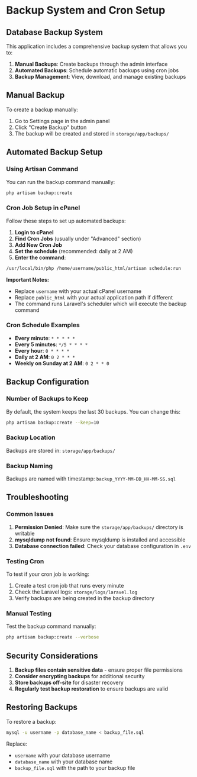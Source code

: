# Backup System and Cron Setup

## Database Backup System

This application includes a comprehensive backup system that allows you to:

1. **Manual Backups**: Create backups through the admin interface
2. **Automated Backups**: Schedule automatic backups using cron jobs
3. **Backup Management**: View, download, and manage existing backups

## Manual Backup

To create a backup manually:

1. Go to Settings page in the admin panel
2. Click "Create Backup" button
3. The backup will be created and stored in `storage/app/backups/`

## Automated Backup Setup

### Using Artisan Command

You can run the backup command manually:

```bash
php artisan backup:create
```

### Cron Job Setup in cPanel

Follow these steps to set up automated backups:

1. **Login to cPanel**
2. **Find Cron Jobs** (usually under "Advanced" section)
3. **Add New Cron Job**
4. **Set the schedule** (recommended: daily at 2 AM)
5. **Enter the command**:

```bash
/usr/local/bin/php /home/username/public_html/artisan schedule:run
```

**Important Notes:**
- Replace `username` with your actual cPanel username
- Replace `public_html` with your actual application path if different
- The command runs Laravel's scheduler which will execute the backup command

### Cron Schedule Examples

- **Every minute**: `* * * * *`
- **Every 5 minutes**: `*/5 * * * *`
- **Every hour**: `0 * * * *`
- **Daily at 2 AM**: `0 2 * * *`
- **Weekly on Sunday at 2 AM**: `0 2 * * 0`

## Backup Configuration

### Number of Backups to Keep

By default, the system keeps the last 30 backups. You can change this:

```bash
php artisan backup:create --keep=10
```

### Backup Location

Backups are stored in: `storage/app/backups/`

### Backup Naming

Backups are named with timestamp: `backup_YYYY-MM-DD_HH-MM-SS.sql`

## Troubleshooting

### Common Issues

1. **Permission Denied**: Make sure the `storage/app/backups/` directory is writable
2. **mysqldump not found**: Ensure mysqldump is installed and accessible
3. **Database connection failed**: Check your database configuration in `.env`

### Testing Cron

To test if your cron job is working:

1. Create a test cron job that runs every minute
2. Check the Laravel logs: `storage/logs/laravel.log`
3. Verify backups are being created in the backup directory

### Manual Testing

Test the backup command manually:

```bash
php artisan backup:create --verbose
```

## Security Considerations

1. **Backup files contain sensitive data** - ensure proper file permissions
2. **Consider encrypting backups** for additional security
3. **Store backups off-site** for disaster recovery
4. **Regularly test backup restoration** to ensure backups are valid

## Restoring Backups

To restore a backup:

```bash
mysql -u username -p database_name < backup_file.sql
```

Replace:
- `username` with your database username
- `database_name` with your database name
- `backup_file.sql` with the path to your backup file 